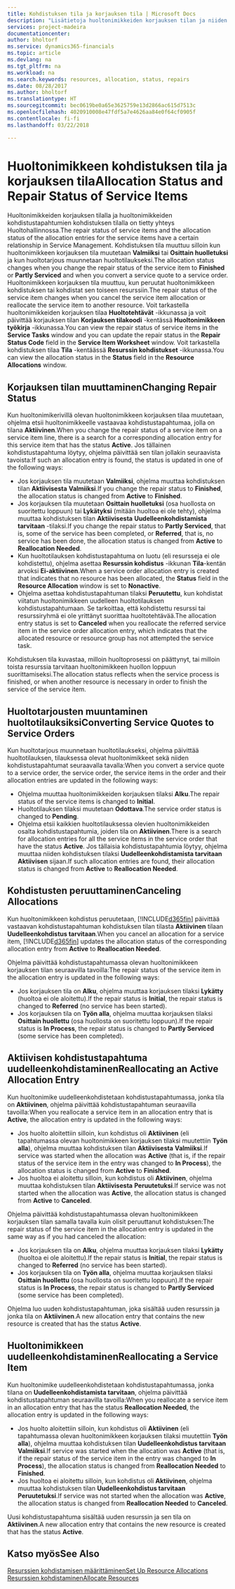 ```yaml
---
title: Kohdistuksen tila ja korjauksen tila | Microsoft Docs
description: "Lisätietoja huoltonimikkeiden korjauksen tilan ja niiden kohdistustapahtumien kohdistuksen tilan välisestä suhteesta."
services: project-madeira
documentationcenter: 
author: bholtorf
ms.service: dynamics365-financials
ms.topic: article
ms.devlang: na
ms.tgt_pltfrm: na
ms.workload: na
ms.search.keywords: resources, allocation, status, repairs
ms.date: 08/28/2017
ms.author: bholtorf
ms.translationtype: HT
ms.sourcegitcommit: bec0619be0a65e3625759e13d2866ac615d7513c
ms.openlocfilehash: 4020910008e47fdf5a7e4626aa84e0f64cf0905f
ms.contentlocale: fi-fi
ms.lasthandoff: 03/22/2018

---
```

# <a name="allocation-status-and-repair-status-of-service-items"></a><span data-ttu-id="77524-103">Huoltonimikkeen kohdistuksen tila ja korjauksen tila</span><span class="sxs-lookup"><span data-stu-id="77524-103">Allocation Status and Repair Status of Service Items</span></span>
<span data-ttu-id="77524-104">Huoltonimikkeiden korjauksen tilalla ja huoltonimikkeiden kohdistustapahtumien kohdistuksen tilalla on tietty yhteys Huoltohallinnossa.</span><span class="sxs-lookup"><span data-stu-id="77524-104">The repair status of service items and the allocation status of the allocation entries for the service items have a certain relationship in Service Management.</span></span> <span data-ttu-id="77524-105">Kohdistuksen tila muuttuu silloin kun huoltonimikkeen korjauksen tila muutetaan **Valmiiksi** tai **Osittain huolletuksi** ja kun huoltotarjous muunnetaan huoltotilaukseksi.</span><span class="sxs-lookup"><span data-stu-id="77524-105">The allocation status changes when you change the repair status of the service item to **Finished** or **Partly Serviced** and when you convert a service quote to a service order.</span></span> <span data-ttu-id="77524-106">Huoltonimikkeen korjauksen tila muuttuu, kun peruutat huoltonimikkeen kohdistuksen tai kohdistat sen toiseen resurssiin.</span><span class="sxs-lookup"><span data-stu-id="77524-106">The repair status of the service item changes when you cancel the service item allocation or reallocate the service item to another resource.</span></span> <span data-ttu-id="77524-107">Voit tarkastella huoltonimikkeiden korjauksen tilaa **Huoltotehtävät** -ikkunassa ja voit päivittää korjauksen tilan **Korjauksen tilakoodi** -kentässä **Huoltonimikkeen työkirja** -ikkunassa.</span><span class="sxs-lookup"><span data-stu-id="77524-107">You can view the repair status of service items in the **Service Tasks** window and you can update the repair status in the **Repair Status Code** field in the **Service Item Worksheet** window.</span></span> <span data-ttu-id="77524-108">Voit tarkastella kohdistuksen tilaa **Tila** -kentäässä **Resurssin kohdistukset** -ikkunassa.</span><span class="sxs-lookup"><span data-stu-id="77524-108">You can view the allocation status in the **Status** field in the **Resource Allocations** window.</span></span>  
  
## <a name="changing-repair-status"></a><span data-ttu-id="77524-109">Korjauksen tilan muuttaminen</span><span class="sxs-lookup"><span data-stu-id="77524-109">Changing Repair Status</span></span>  
<span data-ttu-id="77524-110">Kun huoltonimikerivillä olevan huoltonimikkeen korjauksen tilaa muutetaan, ohjelma etsii huoltonimikkeelle vastaavaa kohdistustapahtumaa, jolla on tilana **Aktiivinen**.</span><span class="sxs-lookup"><span data-stu-id="77524-110">When you change the repair status of a service item on a service item line, there is a search for a corresponding allocation entry for this service item that has the status **Active**.</span></span> <span data-ttu-id="77524-111">Jos tällainen kohdistustapahtuma löytyy, ohjelma päivittää sen tilan jollakin seuraavista tavoista:</span><span class="sxs-lookup"><span data-stu-id="77524-111">If such an allocation entry is found, the status is updated in one of the following ways:</span></span>  
  
* <span data-ttu-id="77524-112">Jos korjauksen tila muutetaan **Valmiiksi**, ohjelma muuttaa kohdistuksen tilan **Aktiivisesta** **Valmiiksi**.</span><span class="sxs-lookup"><span data-stu-id="77524-112">If you change the repair status to **Finished**, the allocation status is changed from **Active** to **Finished**.</span></span>  
* <span data-ttu-id="77524-113">Jos korjauksen tila muutetaan **Osittain huolletuksi** (osa huollosta on suoritettu loppuun) tai **Lykätyksi** (mitään huoltoa ei ole tehty), ohjelma muuttaa kohdistuksen tilan **Aktiivisesta** **Uudelleenkohdistamista tarvitaan** -tilaksi.</span><span class="sxs-lookup"><span data-stu-id="77524-113">If you change the repair status to **Partly Serviced**, that is, some of the service has been completed, or **Referred**, that is, no service has been done, the allocation status is changed from **Active** to **Reallocation Needed**.</span></span>  
* <span data-ttu-id="77524-114">Kun huoltotilauksen kohdistustapahtuma on luotu (eli resursseja ei ole kohdistettu), ohjelma asettaa **Resurssin kohdistus** -ikkunan **Tila**-kentän arvoksi **Ei-aktiivinen**.</span><span class="sxs-lookup"><span data-stu-id="77524-114">When a service order allocation entry is created that indicates that no resource has been allocated, the **Status** field in the **Resource Allocation** window is set to **Nonactive**.</span></span>  
* <span data-ttu-id="77524-115">Ohjelma asettaa kohdistustapahtuman tilaksi  **Peruutettu**, kun kohdistat viitatun huoltonimikkeen uudelleen huoltotilauksen kohdistustapahtumaan. Se tarkoittaa, että kohdistettu resurssi tai resurssiryhmä ei ole yrittänyt suorittaa huoltotehtävää.</span><span class="sxs-lookup"><span data-stu-id="77524-115">The allocation entry status is set to **Canceled** when you reallocate the referred service item in the service order allocation entry, which indicates that the allocated resource or resource group has not attempted the service task.</span></span>  
  
<span data-ttu-id="77524-116">Kohdistuksen tila kuvastaa, milloin huoltoprosessi on päättynyt, tai milloin toista resurssia tarvitaan huoltonimikkeen huollon loppuun suorittamiseksi.</span><span class="sxs-lookup"><span data-stu-id="77524-116">The allocation status reflects when the service process is finished, or when another resource is necessary in order to finish the service of the service item.</span></span>  
  
## <a name="converting-service-quotes-to-service-orders"></a><span data-ttu-id="77524-117">Huoltotarjousten muuntaminen huoltotilauksiksi</span><span class="sxs-lookup"><span data-stu-id="77524-117">Converting Service Quotes to Service Orders</span></span>  
<span data-ttu-id="77524-118">Kun huoltotarjous muunnetaan huoltotilaukseksi, ohjelma päivittää huoltotilauksen, tilauksessa olevat huoltonimikkeet sekä niiden kohdistustapahtumat seuraavalla tavalla:</span><span class="sxs-lookup"><span data-stu-id="77524-118">When you convert a service quote to a service order, the service order, the service items in the order and their allocation entries are updated in the following ways:</span></span>  
  
* <span data-ttu-id="77524-119">Ohjelma muuttaa huoltonimikkeiden korjauksen tilaksi **Alku**.</span><span class="sxs-lookup"><span data-stu-id="77524-119">The repair status of the service items is changed to **Initial**.</span></span>  
* <span data-ttu-id="77524-120">Huoltotilauksen tilaksi muutetaan **Odottava**.</span><span class="sxs-lookup"><span data-stu-id="77524-120">The service order status is changed to **Pending**.</span></span>  
* <span data-ttu-id="77524-121">Ohjelma etsii kaikkien huoltotilauksessa olevien huoltonimikkeiden osalta kohdistustapahtumia, joiden tila on **Aktiivinen**.</span><span class="sxs-lookup"><span data-stu-id="77524-121">There is a search for allocation entries for all the service items in the service order that have the status **Active**.</span></span> <span data-ttu-id="77524-122">Jos tällaisia kohdistustapahtumia löytyy, ohjelma muuttaa niiden kohdistuksen tilaksi **Uudelleenkohdistamista tarvitaan** **Aktiivisen** sijaan.</span><span class="sxs-lookup"><span data-stu-id="77524-122">If such allocation entries are found, their allocation status is changed from **Active** to **Reallocation Needed**.</span></span>  
  
## <a name="canceling-allocations"></a><span data-ttu-id="77524-123">Kohdistusten peruuttaminen</span><span class="sxs-lookup"><span data-stu-id="77524-123">Canceling Allocations</span></span>  
<span data-ttu-id="77524-124">Kun huoltonimikkeen kohdistus peruutetaan, [!INCLUDE[d365fin](includes/d365fin_md.md)] päivittää vastaavan kohdistustapahtuman kohdistuksen tilan tilasta **Aktiivinen** tilaan **Uudelleenkohdistus tarvitaan**.</span><span class="sxs-lookup"><span data-stu-id="77524-124">When you cancel an allocation for a service item, [!INCLUDE[d365fin](includes/d365fin_md.md)] updates the allocation status of the corresponding allocation entry from **Active** to **Reallocation Needed**.</span></span>

<span data-ttu-id="77524-125">Ohjelma päivittää kohdistustapahtumassa olevan huoltonimikkeen korjauksen tilan seuraavilla tavoilla:</span><span class="sxs-lookup"><span data-stu-id="77524-125">The repair status of the service item in the allocation entry is updated in the following ways:</span></span>  
  
* <span data-ttu-id="77524-126">Jos korjauksen tila on **Alku**, ohjelma muuttaa korjauksen tilaksi **Lykätty** (huoltoa ei ole aloitettu).</span><span class="sxs-lookup"><span data-stu-id="77524-126">If the repair status is **Initial**, the repair status is changed to **Referred** (no service has been started).</span></span>  
* <span data-ttu-id="77524-127">Jos korjauksen tila on **Työn alla**, ohjelma muuttaa korjauksen tilaksi **Osittain huollettu** (osa huollosta on suoritettu loppuun).</span><span class="sxs-lookup"><span data-stu-id="77524-127">If the repair status is **In Process**, the repair status is changed to **Partly Serviced** (some service has been completed).</span></span>  
  
## <a name="reallocating-an-active-allocation-entry"></a><span data-ttu-id="77524-128">Aktiivisen kohdistustapahtuma uudelleenkohdistaminen</span><span class="sxs-lookup"><span data-stu-id="77524-128">Reallocating an Active Allocation Entry</span></span>  
<span data-ttu-id="77524-129">Kun huoltonimike uudelleenkohdistetaan kohdistustapahtumassa, jonka tila on **Aktiivinen**, ohjelma päivittää kohdistustapahtuman seuraavilla tavoilla:</span><span class="sxs-lookup"><span data-stu-id="77524-129">When you reallocate a service item in an allocation entry that is **Active**, the allocation entry is updated in the following ways:</span></span>  
  
* <span data-ttu-id="77524-130">Jos huolto aloitettiin silloin, kun kohdistus oli **Aktiivinen** (eli tapahtumassa olevan huoltonimikkeen korjauksen tilaksi muutettiin **Työn alla**), ohjelma muuttaa kohdistuksen tilan **Aktiivisesta** **Valmiiksi**.</span><span class="sxs-lookup"><span data-stu-id="77524-130">If service was started when the allocation was **Active** (that is, if the repair status of the service item in the entry was changed to **In Process**), the allocation status is changed from **Active** to **Finished**.</span></span>  
* <span data-ttu-id="77524-131">Jos huoltoa ei aloitettu silloin, kun kohdistus oli **Aktiivinen**, ohjelma muuttaa kohdistuksen tilan **Aktiivisesta** **Peruutetuksi**.</span><span class="sxs-lookup"><span data-stu-id="77524-131">If service was not started when the allocation was **Active**, the allocation status is changed from **Active** to **Canceled**.</span></span>  
  
<span data-ttu-id="77524-132">Ohjelma päivittää kohdistustapahtumassa olevan huoltonimikkeen korjauksen tilan samalla tavalla kuin olisit peruuttanut kohdistuksen:</span><span class="sxs-lookup"><span data-stu-id="77524-132">The repair status of the service item in the allocation entry is updated in the same way as if you had canceled the allocation:</span></span>  
  
* <span data-ttu-id="77524-133">Jos korjauksen tila on **Alku**, ohjelma muuttaa korjauksen tilaksi **Lykätty** (huoltoa ei ole aloitettu).</span><span class="sxs-lookup"><span data-stu-id="77524-133">If the repair status is **Initial**, the repair status is changed to **Referred** (no service has been started).</span></span>  
* <span data-ttu-id="77524-134">Jos korjauksen tila on **Työn alla**, ohjelma muuttaa korjauksen tilaksi **Osittain huollettu** (osa huollosta on suoritettu loppuun).</span><span class="sxs-lookup"><span data-stu-id="77524-134">If the repair status is **In Process**, the repair status is changed to **Partly Serviced** (some service has been completed).</span></span>  
  
<span data-ttu-id="77524-135">Ohjelma luo uuden kohdistustapahtuman, joka sisältää uuden resurssin ja jonka tila on  **Aktiivinen**.</span><span class="sxs-lookup"><span data-stu-id="77524-135">A new allocation entry that contains the new resource is created that has the status **Active**.</span></span>  
  
## <a name="reallocating-a-service-item"></a><span data-ttu-id="77524-136">Huoltonimikkeen uudelleenkohdistaminen</span><span class="sxs-lookup"><span data-stu-id="77524-136">Reallocating a Service Item</span></span>  
<span data-ttu-id="77524-137">Kun huoltonimike uudelleenkohdistetaan kohdistustapahtumassa, jonka tilana on **Uudelleenkohdistamista tarvitaan**, ohjelma päivittää kohdistustapahtuman seuraavilla tavoilla:</span><span class="sxs-lookup"><span data-stu-id="77524-137">When you reallocate a service item in an allocation entry that has the status **Reallocation Needed**, the allocation entry is updated in the following ways:</span></span>  
  
* <span data-ttu-id="77524-138">Jos huolto aloitettiin silloin, kun kohdistus oli **Aktiivinen** (eli tapahtumassa olevan huoltonimikkeen korjauksen tilaksi muutettiin **Työn alla**), ohjelma muuttaa kohdistuksen tilan **Uudelleenkohdistus tarvitaan** **Valmiiksi**.</span><span class="sxs-lookup"><span data-stu-id="77524-138">If service was started when the allocation was **Active** (that is, if the repair status of the service item in the entry was changed to **In Process**), the allocation status is changed from **Reallocation Needed** to **Finished**.</span></span>  
* <span data-ttu-id="77524-139">Jos huoltoa ei aloitettu silloin, kun kohdistus oli **Aktiivinen**, ohjelma muuttaa kohdistuksen tilan **Uudelleenkohdistus tarvitaan** **Peruutetuksi**.</span><span class="sxs-lookup"><span data-stu-id="77524-139">If service was not started when the allocation was **Active**, the allocation status is changed from **Reallocation Needed** to **Canceled**.</span></span>  
  
<span data-ttu-id="77524-140">Uusi kohdistustapahtuma sisältää uuden resurssin ja sen tila on **Aktiivinen**.</span><span class="sxs-lookup"><span data-stu-id="77524-140">A new allocation entry that contains the new resource is created that has the status **Active**.</span></span>  
  
## <a name="see-also"></a><span data-ttu-id="77524-141">Katso myös</span><span class="sxs-lookup"><span data-stu-id="77524-141">See Also</span></span>  
[<span data-ttu-id="77524-142">Resurssien kohdistamisen määrittäminen</span><span class="sxs-lookup"><span data-stu-id="77524-142">Set Up Resource Allocations</span></span>](service-how-setup-resource-allocation.md)  
[<span data-ttu-id="77524-143">Resurssien kohdistaminen</span><span class="sxs-lookup"><span data-stu-id="77524-143">Allocate Resources</span></span>](service-how-to-allocate-resources.md)  


